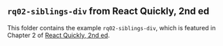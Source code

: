 ## `rq02-siblings-div` from React Quickly, 2nd ed

This folder contains the example `rq02-siblings-div`, which is featured in Chapter 2 of [React Quickly, 2nd ed](https://reactquickly.dev).
